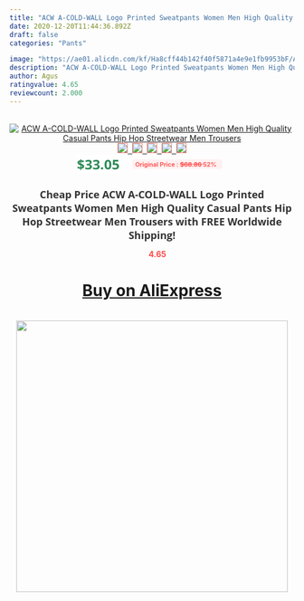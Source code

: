 ```yaml
---
title: "ACW A-COLD-WALL Logo Printed Sweatpants Women Men High Quality Casual Pants Hip Hop Streetwear Men Trousers"
date: 2020-12-20T11:44:36.892Z
draft: false
categories: "Pants"

image: "https://ae01.alicdn.com/kf/Ha8cff44b142f40f5871a4e9e1fb9953bF/ACW-A-COLD-WALL-Logo-Printed-Sweatpants-Women-Men-High-Quality-Casual-Pants-Hip-Hop-Streetwear.jpg"
description: "ACW A-COLD-WALL Logo Printed Sweatpants Women Men High Quality Casual Pants Hip Hop Streetwear Men Trousers"
author: Agus
ratingvalue: 4.65
reviewcount: 2.000
---
```

<br>
<div style="text-align: center;">
<a href="https://s.click.aliexpress.com/e/_ABgtOz" target="_blank" rel="nofollow noopener noreferrer"><img alt="ACW A-COLD-WALL Logo Printed Sweatpants Women Men High Quality Casual Pants Hip Hop Streetwear Men Trousers" class="magnifier-image" src="https://ae01.alicdn.com/kf/Ha8cff44b142f40f5871a4e9e1fb9953bF/ACW-A-COLD-WALL-Logo-Printed-Sweatpants-Women-Men-High-Quality-Casual-Pants-Hip-Hop-Streetwear.jpg_640x640.jpg">
<br>
<img style="border:1px solid salmon" src="https://ae01.alicdn.com/kf/Ha8cff44b142f40f5871a4e9e1fb9953bF/ACW-A-COLD-WALL-Logo-Printed-Sweatpants-Women-Men-High-Quality-Casual-Pants-Hip-Hop-Streetwear.jpg_120x120.jpg">&nbsp;&nbsp;<img style="border:1px solid salmon" src="https://ae01.alicdn.com/kf/H09dc2dcf48674033a54fe0ab567fc4004/ACW-A-COLD-WALL-Logo-Printed-Sweatpants-Women-Men-High-Quality-Casual-Pants-Hip-Hop-Streetwear.jpg_120x120.jpg">&nbsp;&nbsp;<img style="border:1px solid salmon" src="https://ae01.alicdn.com/kf/H799fee7176ad4d06b432838694c69960r/ACW-A-COLD-WALL-Logo-Printed-Sweatpants-Women-Men-High-Quality-Casual-Pants-Hip-Hop-Streetwear.jpg_120x120.jpg">&nbsp;&nbsp;<img style="border:1px solid salmon" src="https://ae01.alicdn.com/kf/H3f42f08814c04cbaa7b3548749e72b41o/ACW-A-COLD-WALL-Logo-Printed-Sweatpants-Women-Men-High-Quality-Casual-Pants-Hip-Hop-Streetwear.jpg_120x120.jpg">&nbsp;&nbsp;<img style="border:1px solid salmon" src="https://ae01.alicdn.com/kf/H108e74e8ae0c41489cde677b8ab09299V/ACW-A-COLD-WALL-Logo-Printed-Sweatpants-Women-Men-High-Quality-Casual-Pants-Hip-Hop-Streetwear.jpg_120x120.jpg"></a></div><br0>
<div style="text-align: center;"><span style="background-color: white; border: 0px; box-sizing: border-box; color: seagreen; display: inline-block; font-family: &quot;open sans&quot; , &quot;arial&quot; , &quot;helvetica&quot; , sans-serif , &quot;heiti&quot;; font-size: 24px; font-stretch: inherit; font-weight: 700; line-height: inherit; margin: 0px 10px 0px 0px; padding: 0px; vertical-align: middle;">$33.05 </span>
<span style="background: rgb(255 , 241 , 241); border-radius: 3px; border: 0px; box-sizing: border-box; color: #ff4747; display: inline-block; font-family: inherit; font-size: 12px; font-stretch: inherit; font-style: inherit; font-variant: inherit; font-weight: 600; line-height: inherit; margin: 0px; padding: 2px 5px; transform: scale(0.9); vertical-align: middle;">Original Price : <b style="text-decoration: line-through;">$68.86 </b> 52%&nbsp;&nbsp;</span></div>
<h1 style="color: #333333; display: inline-block; font-family: &quot;open sans&quot; , &quot;arial&quot; , &quot;helvetica&quot; , sans-serif , &quot;heiti&quot;; font-size: 18px; font-stretch: inherit; font-weight: 700; text-align: center;">Cheap Price ACW A-COLD-WALL Logo Printed Sweatpants Women Men High Quality Casual Pants Hip Hop Streetwear Men Trousers with FREE Worldwide Shipping!</h1>
<div style="color: #ff4747; text-align: center;">
<img src="https://4.bp.blogspot.com/-M0ZcTcb-5uY/XleCXlxnR4I/AAAAAAAAAEc/OrjgMkXV1oMQFaCRZj5HQwOCBcu3w1FegCPcBGAYYCw/s1600/star.png" style="height: 15px;">&nbsp;<b>4.65</b></div>
<div class="button_cont" align="center"><a class="buynow_a" href="https://s.click.aliexpress.com/e/_ABgtOz" target="_blank" rel="nofollow noopener noreferrer"><H1>Buy on AliExpress</H1></a></div><br>
<div class="separator" style="clear: both; text-align: center;">
<img src="https://lh3.googleusercontent.com/-pTy5HemUv9M/XlePHvY0dAI/AAAAAAAAAE4/0nX5iRUoIWY8eMW9Dpxeirr157OZliDIgCLcBGAsYHQ/s1600/badge.gif" width="480">
</div>
